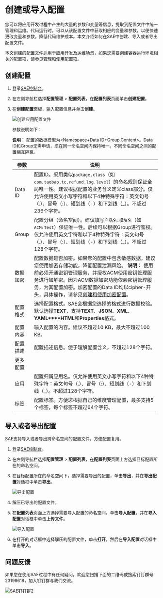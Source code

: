 # 创建或导入配置

您可以将应用开发过程中产生的大量的参数和变量等信息，提取到配置文件中统一管理和运维。代码运行时，可以从该配置文件中获取相应的变量和参数，以便快速更改变量和参数，降低代码维护成本。本文介绍如何在SAE中创建、导入或者导出配置文件。

本文创建的配置文件适用于应用开发及运维场景，如果您需要创建容器运行环境相关的配置项，请参见[管理和使用配置项](/cn.zh-CN/应用管理/命名空间管理/管理和使用配置项.md)。

## 创建配置

1.  登录[SAE控制台](https://sae.console.aliyun.com)。

2.  在左侧导航栏选择**配置管理** \> **配置列表**，在**配置列表**页面单击**创建配置**。

3.  在**创建配置**面板，输入配置信息并单击**创建**。

    ![创建应用配置文件](https://static-aliyun-doc.oss-accelerate.aliyuncs.com/assets/img/zh-CN/1403416261/p140956.png)

    参数说明如下：

    **说明：** 配置的数据模型为<Namespace+Data ID+Group,Content\>。Data ID和Group无需申请，须在同一命名空间内保持唯一。不同命名空间之间的配置相互隔离。

    |参数|说明|
    |--|--|
    |Data ID|配置ID。采用类似`package.class`（如`com.taobao.tc.refund.log.level`）的命名规则保证全局唯一性。建议根据配置的业务含义定义class部分。仅允许使用英文小写字符和以下4种特殊字符：英文句号（.）、冒号（:）、短划线（-）和下划线（\_）。不超过236个字符。|
    |Group|配置分组（命名空间）。建议填写`产品名:模块名`（如`ACM:Test`）保证唯一性。后续可以根据Group进行鉴权。仅允许使用英文字符和以下4种特殊字符：英文句号（.）、冒号（:）、短划线（-）和下划线（\_）。不超过128个字符。|
    |数据加密|配置数据是否加密。如果您的配置中包含敏感数据，建议您使用加密存储功能，降低配置泄漏风险。 **说明：** 使用前必须开通密钥管理服务，并授权ACM使用密钥管理服务进行加解密。因为ACM数据加密功能依赖密钥管理服务，为其配置加密。加密配置的Data ID均以cipher-开头，具体操作，请参见[创建和使用加密配置](/cn.zh-CN/应用管理/ACM配置管理/创建和使用加密配置.md)。 |
    |配置格式|选择配置格式。SAE会根据您选择的格式进行数据校验。默认选择**TEXT**，支持**TEXT**、**JSON**、**XML**、**YAML****HTML**和**Properties**格式。|
    |配置内容|输入配置的内容。建议不超过10 KB，最大不超过100 KB。|
    |配置描述|配置描述信息。便于理解配置含义，不超过128个字符。|
    |更多配置|
    |应用|配置归属应用名。仅允许使用英文小写字符和以下4种特殊字符：英文句号（.）、冒号（:）、短划线（-）和下划线（\_）。不超过128个字符。|
    |标签|配置标签。方便您根据自己的维度管理配置，最多支持5个标签，每个标签不超过64个字符。|


## 导入或者导出配置

SAE支持导入或者导出跨命名空间的配置文件，方便配置复用。

1.  登录[SAE控制台](https://sae.console.aliyun.com)。

2.  在左侧导航栏选择**配置管理** \> **配置列表**，在**配置列表**页面上方选择目标配置所在的命名空间。

3.  在目标配置所在的命名空间下，选择需要导出的配置，单击**导出**，并在**导出配置**对话框中单击**导出**。

    ![导出配置](https://static-aliyun-doc.oss-accelerate.aliyuncs.com/assets/img/zh-CN/9775426261/p141004.png)

4.  解压已导出的配置文件。

5.  在**配置列表**页面上方选择需要导入配置的命名空间，单击**导入配置**，并在**导入配置**对话框中单击**上传文件**。

    ![导入配置](https://static-aliyun-doc.oss-accelerate.aliyuncs.com/assets/img/zh-CN/0875426261/p141005.png)

6.  在打开的对话框中选择解压的配置文件，单击**打开**，然后在**导入配置**对话框中单击**导入**。


## 问题反馈

如果您在使用SAE过程中有任何疑问，欢迎您扫描下面的二维码或搜索钉钉群号23198618，加入钉钉群与我们交流。

![SAE钉钉群2](https://static-aliyun-doc.oss-accelerate.aliyuncs.com/assets/img/zh-CN/1176199061/p72048.png)

